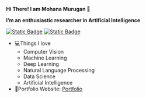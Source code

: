 **Hi There! I am Mohana Murugan 👋**

**I’m an enthusiastic researcher in Artificial Intelligence**

 [![Static Badge](https://img.shields.io/badge/mohanamurukan%40gmail.com-red?logo=gmail&logoColor=white)](mailto:mohanamurukan@gmail.com) [![Static Badge](https://img.shields.io/badge/Mohana%20Murugan-blue?logo=linkedin&logoColor=white)](https://www.linkedin.com/in/mohana-m-84a435231?utm_source=share&utm_campaign=share_via&utm_content=profile&utm_medium=android_app)
 
- 💻Things I love 
   - Computer Vision 
   - Machine Learning
   - Deep Learning
   - Natural Language Processing
   - Data Science
   - Artificial Intelligence
- 🎯Portfolio Website: [Portfolio]()
  
 

<!---
Mohana-AI/Mohana-AI is a ✨ special ✨ repository because its `README.md` (this file) appears on your GitHub profile.
You can click the Preview link to take a look at your changes.
--->
